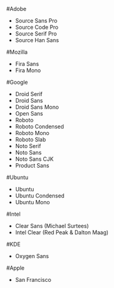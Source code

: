 #Adobe
- Source Sans Pro
- Source Code Pro
- Source Serif Pro
- Source Han Sans

#Mozilla
- Fira Sans
- Fira Mono

#Google
- Droid Serif
- Droid Sans
- Droid Sans Mono
- Open Sans
- Roboto
- Roboto Condensed
- Roboto Mono
- Roboto Slab
- Noto Serif
- Noto Sans
- Noto Sans CJK
- Product Sans

#Ubuntu
- Ubuntu
- Ubuntu Condensed
- Ubuntu Mono

#Intel
- Clear Sans (Michael Surtees)
- Intel Clear (Red Peak & Dalton Maag)

#KDE
- Oxygen Sans

#Apple
- San Francisco
